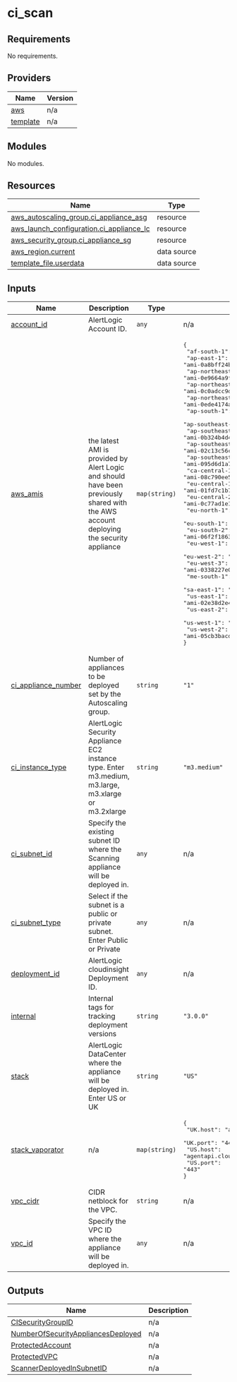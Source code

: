 # ci_scan

<!-- BEGINNING OF PRE-COMMIT-TERRAFORM DOCS HOOK -->
## Requirements

No requirements.

## Providers

| Name | Version |
|------|---------|
| <a name="provider_aws"></a> [aws](#provider\_aws) | n/a |
| <a name="provider_template"></a> [template](#provider\_template) | n/a |

## Modules

No modules.

## Resources

| Name | Type |
|------|------|
| [aws_autoscaling_group.ci_appliance_asg](https://registry.terraform.io/providers/hashicorp/aws/latest/docs/resources/autoscaling_group) | resource |
| [aws_launch_configuration.ci_appliance_lc](https://registry.terraform.io/providers/hashicorp/aws/latest/docs/resources/launch_configuration) | resource |
| [aws_security_group.ci_appliance_sg](https://registry.terraform.io/providers/hashicorp/aws/latest/docs/resources/security_group) | resource |
| [aws_region.current](https://registry.terraform.io/providers/hashicorp/aws/latest/docs/data-sources/region) | data source |
| [template_file.userdata](https://registry.terraform.io/providers/hashicorp/template/latest/docs/data-sources/file) | data source |

## Inputs

| Name | Description | Type | Default | Required |
|------|-------------|------|---------|:--------:|
| <a name="input_account_id"></a> [account\_id](#input\_account\_id) | AlertLogic Account ID. | `any` | n/a | yes |
| <a name="input_aws_amis"></a> [aws\_amis](#input\_aws\_amis) | the latest AMI is provided by Alert Logic and should have been previously shared with the AWS account deploying the security appliance | `map(string)` | <pre>{<br>  "af-south-1": "ami-0a4979950cb37691e",<br>  "ap-east-1": "ami-0a8bff24b3e55224b",<br>  "ap-northeast-1": "ami-0e9664a9fcbf01220",<br>  "ap-northeast-2": "ami-0c0adcc9d3bf64cad",<br>  "ap-northeast-3": "ami-0ede4174a29f36f71",<br>  "ap-south-1": "ami-0f4fb35dea6c310c1",<br>  "ap-southeast-1": "ami-07c7a65a21c3ccd58",<br>  "ap-southeast-2": "ami-0b324b4d4cc6753cb",<br>  "ap-southeast-3": "ami-02c13c56c0e9d8c99",<br>  "ap-southeast-4": "ami-095d6d1a718ca6098",<br>  "ca-central-1": "ami-08c790ee5bad56836",<br>  "eu-central-1": "ami-01fd7c1b7f4d969b4",<br>  "eu-central-2": "ami-0c77ad1e182233176",<br>  "eu-north-1": "ami-06847c2a54fab56cc",<br>  "eu-south-1": "ami-02e8d8010af7072ac",<br>  "eu-south-2": "ami-06f2f18633c07ac3d",<br>  "eu-west-1": "ami-0c5f94fee8ca0e911",<br>  "eu-west-2": "ami-06d203499484c5431",<br>  "eu-west-3": "ami-0338227e0ab6ac5d1",<br>  "me-south-1": "ami-00716048f6f598b95",<br>  "sa-east-1": "ami-0256e6e7d007627d0",<br>  "us-east-1": "ami-02e38d2e4fdf655ad",<br>  "us-east-2": "ami-062df8079ee0fb7f0",<br>  "us-west-1": "ami-0183a32d7abcc1ec5",<br>  "us-west-2": "ami-05cb3bacd3020afe6"<br>}</pre> | no |
| <a name="input_ci_appliance_number"></a> [ci\_appliance\_number](#input\_ci\_appliance\_number) | Number of appliances to be deployed set by the Autoscaling group. | `string` | `"1"` | no |
| <a name="input_ci_instance_type"></a> [ci\_instance\_type](#input\_ci\_instance\_type) | AlertLogic Security Appliance EC2 instance type. Enter m3.medium, m3.large, m3.xlarge or m3.2xlarge | `string` | `"m3.medium"` | no |
| <a name="input_ci_subnet_id"></a> [ci\_subnet\_id](#input\_ci\_subnet\_id) | Specify the existing subnet ID where the Scanning appliance will be deployed in. | `any` | n/a | yes |
| <a name="input_ci_subnet_type"></a> [ci\_subnet\_type](#input\_ci\_subnet\_type) | Select if the subnet is a public or private subnet. Enter Public or Private | `any` | n/a | yes |
| <a name="input_deployment_id"></a> [deployment\_id](#input\_deployment\_id) | AlertLogic cloudinsight Deployment ID. | `any` | n/a | yes |
| <a name="input_internal"></a> [internal](#input\_internal) | Internal tags for tracking deployment versions | `string` | `"3.0.0"` | no |
| <a name="input_stack"></a> [stack](#input\_stack) | AlertLogic DataCenter where the appliance will be deployed in. Enter US or UK | `string` | `"US"` | no |
| <a name="input_stack_vaporator"></a> [stack\_vaporator](#input\_stack\_vaporator) | n/a | `map(string)` | <pre>{<br>  "UK.host": "agentapi.cloudinsight.alertlogic.co.uk",<br>  "UK.port": "443",<br>  "US.host": "agentapi.cloudinsight.alertlogic.com",<br>  "US.port": "443"<br>}</pre> | no |
| <a name="input_vpc_cidr"></a> [vpc\_cidr](#input\_vpc\_cidr) | CIDR netblock for the VPC. | `string` | n/a | yes |
| <a name="input_vpc_id"></a> [vpc\_id](#input\_vpc\_id) | Specify the VPC ID where the appliance will be deployed in. | `any` | n/a | yes |

## Outputs

| Name | Description |
|------|-------------|
| <a name="output_CISecurityGroupID"></a> [CISecurityGroupID](#output\_CISecurityGroupID) | n/a |
| <a name="output_NumberOfSecurityAppliancesDeployed"></a> [NumberOfSecurityAppliancesDeployed](#output\_NumberOfSecurityAppliancesDeployed) | n/a |
| <a name="output_ProtectedAccount"></a> [ProtectedAccount](#output\_ProtectedAccount) | n/a |
| <a name="output_ProtectedVPC"></a> [ProtectedVPC](#output\_ProtectedVPC) | n/a |
| <a name="output_ScannerDeployedInSubnetID"></a> [ScannerDeployedInSubnetID](#output\_ScannerDeployedInSubnetID) | n/a |
<!-- END OF PRE-COMMIT-TERRAFORM DOCS HOOK -->

